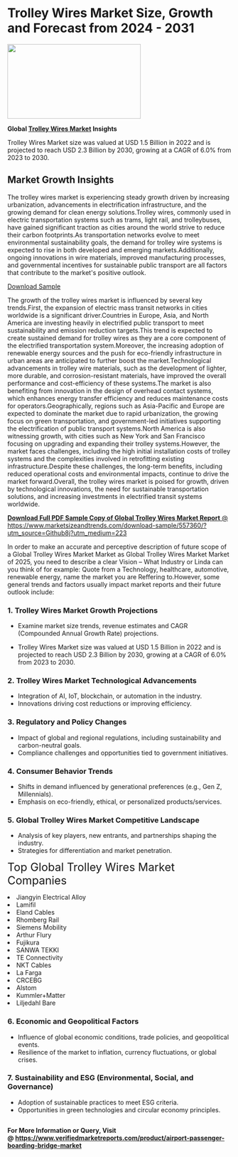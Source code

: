 <H1>Trolley Wires Market Size, Growth and Forecast from 2024 - 2031</H1><img class="aligncenter size-medium wp-image-584254" src="https://thirdeyenews.in/wp-content/uploads/2024/09/Global-Market-Research-300x168.jpeg" alt="" width="300" height="168" /><p><strong>Global&nbsp;<a href="https://www.marketsizeandtrends.com/download-sample/557360/?utm_source=Github8j?utm_medium=223">Trolley Wires Market</a> Insights</strong></p><p>Trolley Wires Market size was valued at USD 1.5 Billion in 2022 and is projected to reach USD 2.3 Billion by 2030, growing at a CAGR of 6.0% from 2023 to 2030.</p><p><h2>Market Growth Insights</h2> <p>The trolley wires market is experiencing steady growth driven by increasing urbanization, advancements in electrification infrastructure, and the growing demand for clean energy solutions.Trolley wires, commonly used in electric transportation systems such as trams, light rail, and trolleybuses, have gained significant traction as cities around the world strive to reduce their carbon footprints.As transportation networks evolve to meet environmental sustainability goals, the demand for trolley wire systems is expected to rise in both developed and emerging markets.Additionally, ongoing innovations in wire materials, improved manufacturing processes, and governmental incentives for sustainable public transport are all factors that contribute to the market's positive outlook.</p> <p><a href="sample-download-link" target="_blank">Download Sample</a></p> <p>The growth of the trolley wires market is influenced by several key trends.First, the expansion of electric mass transit networks in cities worldwide is a significant driver.Countries in Europe, Asia, and North America are investing heavily in electrified public transport to meet sustainability and emission reduction targets.This trend is expected to create sustained demand for trolley wires as they are a core component of the electrified transportation system.Moreover, the increasing adoption of renewable energy sources and the push for eco-friendly infrastructure in urban areas are anticipated to further boost the market.Technological advancements in trolley wire materials, such as the development of lighter, more durable, and corrosion-resistant materials, have improved the overall performance and cost-efficiency of these systems.The market is also benefiting from innovation in the design of overhead contact systems, which enhances energy transfer efficiency and reduces maintenance costs for operators.Geographically, regions such as Asia-Pacific and Europe are expected to dominate the market due to rapid urbanization, the growing focus on green transportation, and government-led initiatives supporting the electrification of public transport systems.North America is also witnessing growth, with cities such as New York and San Francisco focusing on upgrading and expanding their trolley systems.However, the market faces challenges, including the high initial installation costs of trolley systems and the complexities involved in retrofitting existing infrastructure.Despite these challenges, the long-term benefits, including reduced operational costs and environmental impacts, continue to drive the market forward.Overall, the trolley wires market is poised for growth, driven by technological innovations, the need for sustainable transportation solutions, and increasing investments in electrified transit systems worldwide.</p> <p><a href="more-insights-link" target="_blank"></p><p><span class=""><strong>Download Full PDF Sample Copy of Global Trolley Wires Market Report</strong> @ <a href="https://www.marketsizeandtrends.com/download-sample/557360/?utm_source=Github8j?utm_medium=223" target="_blank">https://www.marketsizeandtrends.com/download-sample/557360/?utm_source=Github8j?utm_medium=223</a></span></p><p>In order to make an accurate and perceptive description of future scope of a Global&nbsp;Trolley Wires Market Market as Global&nbsp;Trolley Wires Market Market of 2025, you need to describe a clear Vision &ndash; What Industry or Linda can you think of for example: Quote from a Technology, healthcare, automotive, renewable energy, name the market you are Reffering to.However, some general trends and factors usually impact market reports and their future outlook include:</p><h3>1.&nbsp;<strong>Trolley Wires Market Growth Projections</strong></h3><ul><li>Examine market size trends, revenue estimates and CAGR (Compounded Annual Growth Rate) projections.</li><li><p>Trolley Wires Market size was valued at USD 1.5 Billion in 2022 and is projected to reach USD 2.3 Billion by 2030, growing at a CAGR of 6.0% from 2023 to 2030.</p></li></ul><h3>2.&nbsp;<strong>Trolley Wires Market Technological Advancements</strong></h3><ul><li>Integration of AI, IoT, blockchain, or automation in the industry.</li><li>Innovations driving cost reductions or improving efficiency.</li></ul><h3>3.&nbsp;<strong>Regulatory and Policy Changes</strong></h3><ul><li>Impact of global and regional regulations, including sustainability and carbon-neutral goals.</li><li>Compliance challenges and opportunities tied to government initiatives.</li></ul><h3>4.&nbsp;<strong>Consumer Behavior Trends</strong></h3><ul><li>Shifts in demand influenced by generational preferences (e.g., Gen Z, Millennials).</li><li>Emphasis on eco-friendly, ethical, or personalized products/services.</li></ul><h3>5.&nbsp;<strong>Global Trolley Wires Market Competitive Landscape</strong></h3><ul><li>Analysis of key players, new entrants, and partnerships shaping the industry.</li><li>Strategies for differentiation and market penetration.</li></ul><p data-pm-slice="1 1 []"><span style="color: inherit; font-family: inherit; font-size: 25px;">Top Global Trolley Wires Market Companies</span></p><div class="" data-test-id=""><p><li>Jiangyin Electrical Alloy</li><li> Lamifil</li><li> Eland Cables</li><li> Rhomberg Rail</li><li> Siemens Mobility</li><li> Arthur Flury</li><li> Fujikura</li><li> SANWA TEKKI</li><li> TE Connectivity</li><li> NKT Cables</li><li> La Farga</li><li> CRCEBG</li><li> Alstom</li><li> Kummler+Matter</li><li> Liljedahl Bare</li></p></div><h3>6.&nbsp;<strong>Economic and Geopolitical Factors</strong></h3><ul><li>Influence of global economic conditions, trade policies, and geopolitical events.</li><li>Resilience of the market to inflation, currency fluctuations, or global crises.</li></ul><h3>7.&nbsp;<strong>Sustainability and ESG (Environmental, Social, and Governance)</strong></h3><ul><li>Adoption of sustainable practices to meet ESG criteria.</li><li>Opportunities in green technologies and circular economy principles.</li></ul><h2><strong style="font-size: 14px;">For More Information or Query, Visit @&nbsp;</strong><a style="background-color: #ffffff; font-size: 14px;" href="https://www.marketsizeandtrends.com/report/trolley-wires-market/" target="_blank">https://www.verifiedmarketreports.com/product/airport-passenger-boarding-bridge-market</a></h2>